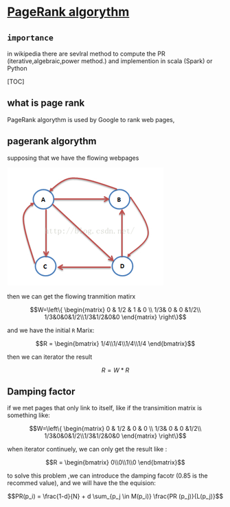 # [PageRank algorythm](https://en.wikipedia.org/wiki/PageRank)

## `importance` 

in wikipedia there are sevlral method to compute the PR (iterative,algebraic,power method.) and implemention in scala (Spark) or Python

[TOC]

## what is page rank

PageRank algorythm is used by Google to  rank web pages,

## pagerank algorythm

supposing that we have the flowing webpages

![pic](data:/../../resources/images/20150812141742730.jpeg)

then we can get the flowing tranmition matirx

```math
W=\left\{ \begin{matrix} 0 & 1/2 & 1 & 0 \\ 1/3& 0 & 0 &1/2\\ 1/3&0&0&1/2\\1/3&1/2&0&0 \end{matrix} \right\}
```

and we have the initial `R` Marix:

```math
R = \begin{bmatrix}
1/4\\1/4\\1/4\\1/4
\end{bmatrix}
```

then we can iterator the result 

```math
R = W*R
```

## Damping factor

if we met pages that only link to itself, like if the transimition matrix is something like:

```math
W=\left\{ \begin{matrix} 0 & 1/2 & 0 & 0 \\ 1/3& 0 & 0 &1/2\\ 1/3&0&0&1/2\\1/3&1/2&0&0 \end{matrix} \right\}
```

when iterator continuely, we can only get the result like :

```math
R = \begin{bmatrix}
0\\0\\1\\0
\end{bmatrix}
```

to solve this problem ,we can introduce the damping facotr (0.85 is the recommed value), and we will have the the equision:

```math
PR(p_i) = \frac{1-d}{N} + d \sum_{p_j \in M(p_i)} \frac{PR (p_j)}{L(p_j)}
```
